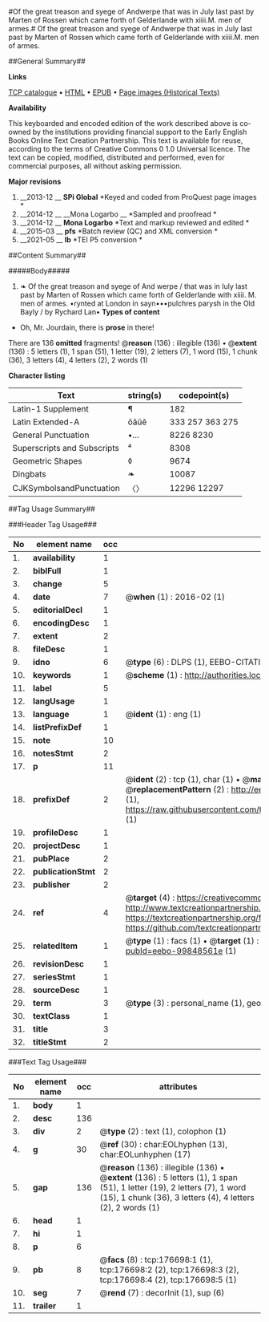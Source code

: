 #Of the great treason and syege of Andwerpe that was in July last past by Marten of Rossen which came forth of Gelderlande with xiiii.M. men of armes.#
Of the great treason and syege of Andwerpe that was in July last past by Marten of Rossen which came forth of Gelderlande with xiiii.M. men of armes.

##General Summary##

**Links**

[TCP catalogue](http://www.ota.ox.ac.uk/tcp/)  • 
[HTML](http://tei.it.ox.ac.uk/tcp/Texts-HTML/free/B11/B11201.html)  • 
[EPUB](http://tei.it.ox.ac.uk/tcp/Texts-EPUB/free/B11/B11201.epub) • 
[Page images (Historical Texts)](https://historicaltexts.jisc.ac.uk/eebo-99848561_176698e)

**Availability**

This keyboarded and encoded edition of the work described above is co-owned by the
    institutions providing financial support to the Early English Books Online Text Creation
    Partnership. This text is available for reuse, according to the terms of  Creative Commons 0 1.0 Universal
    licence. The text can be copied, modified, distributed and performed, even for commercial
    purposes, all without asking permission.

**Major revisions**

1. __2013-12 __ __SPi Global__ *Keyed and coded from ProQuest page images *
1. __2014-12 __ __Mona Logarbo __ *Sampled and proofread *
1. __2014-12 __ __Mona Logarbo__ *Text and markup reviewed and edited *
1. __2015-03 __ __pfs__ *Batch review (QC) and XML conversion *
1. __2021-05 __ __lb__ *TEI P5 conversion *

##Content Summary##

#####Body#####

1. ❧ Of the great treason and syege of And werpe / that was in Iuly last past by Marten of Rossen which came forth of Gelderlande with xiiii. M. men of armes.
•rynted at London in sayn•••pulchres parysh in the Old Bayly / by Rychard Lan•
**Types of content**

  * Oh, Mr. Jourdain, there is **prose** in there!

There are 136 **omitted** fragments! 
 @__reason__ (136) : illegible (136)  •  @__extent__ (136) : 5 letters (1), 1 span (51), 1 letter (19), 2 letters (7), 1 word (15), 1 chunk (36), 3 letters (4), 4 letters (2), 2 words (1)

**Character listing**


|Text|string(s)|codepoint(s)|
|---|---|---|
|Latin-1 Supplement|¶|182|
|Latin Extended-A|ōāūē|333 257 363 275|
|General Punctuation|•…|8226 8230|
|Superscripts             and Subscripts|⁴|8308|
|Geometric Shapes|◊|9674|
|Dingbats|❧|10087|
|CJKSymbolsandPunctuation|〈〉|12296 12297|

##Tag Usage Summary##

###Header Tag Usage###

|No|element name|occ|attributes|
|---|---|---|---|
|1.|__availability__|1||
|2.|__biblFull__|1||
|3.|__change__|5||
|4.|__date__|7| @__when__ (1) : 2016-02 (1)|
|5.|__editorialDecl__|1||
|6.|__encodingDesc__|1||
|7.|__extent__|2||
|8.|__fileDesc__|1||
|9.|__idno__|6| @__type__ (6) : DLPS (1), EEBO-CITATION (1), VID (1), EEBO-PROQUEST (1), STC (2)|
|10.|__keywords__|1| @__scheme__ (1) : http://authorities.loc.gov/ (1)|
|11.|__label__|5||
|12.|__langUsage__|1||
|13.|__language__|1| @__ident__ (1) : eng (1)|
|14.|__listPrefixDef__|1||
|15.|__note__|10||
|16.|__notesStmt__|2||
|17.|__p__|11||
|18.|__prefixDef__|2| @__ident__ (2) : tcp (1), char (1)  •  @__matchPattern__ (2) : ([0-9\-]+):([0-9IVX]+) (1), (.+) (1)  •  @__replacementPattern__ (2) : http://eebo.chadwyck.com/downloadtiff?vid=$1&page=$2 (1), https://raw.githubusercontent.com/textcreationpartnership/Texts/master/tcpchars.xml#$1 (1)|
|19.|__profileDesc__|1||
|20.|__projectDesc__|1||
|21.|__pubPlace__|2||
|22.|__publicationStmt__|2||
|23.|__publisher__|2||
|24.|__ref__|4| @__target__ (4) : https://creativecommons.org/publicdomain/zero/1.0/ (1), http://www.textcreationpartnership.org/docs/. (1), https://textcreationpartnership.org/faq/#faq05 (1), https://github.com/textcreationpartnership (1)|
|25.|__relatedItem__|1| @__type__ (1) : facs (1)  •  @__target__ (1) : https://data.historicaltexts.jisc.ac.uk/view?pubId=eebo-99848561e (1)|
|26.|__revisionDesc__|1||
|27.|__seriesStmt__|1||
|28.|__sourceDesc__|1||
|29.|__term__|3| @__type__ (3) : personal_name (1), geographic_name (2)|
|30.|__textClass__|1||
|31.|__title__|3||
|32.|__titleStmt__|2||


###Text Tag Usage###

|No|element name|occ|attributes|
|---|---|---|---|
|1.|__body__|1||
|2.|__desc__|136||
|3.|__div__|2| @__type__ (2) : text (1), colophon (1)|
|4.|__g__|30| @__ref__ (30) : char:EOLhyphen (13), char:EOLunhyphen (17)|
|5.|__gap__|136| @__reason__ (136) : illegible (136)  •  @__extent__ (136) : 5 letters (1), 1 span (51), 1 letter (19), 2 letters (7), 1 word (15), 1 chunk (36), 3 letters (4), 4 letters (2), 2 words (1)|
|6.|__head__|1||
|7.|__hi__|1||
|8.|__p__|6||
|9.|__pb__|8| @__facs__ (8) : tcp:176698:1 (1), tcp:176698:2 (2), tcp:176698:3 (2), tcp:176698:4 (2), tcp:176698:5 (1)|
|10.|__seg__|7| @__rend__ (7) : decorInit (1), sup (6)|
|11.|__trailer__|1||

